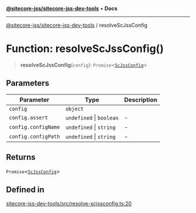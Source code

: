 [**@sitecore-jss/sitecore-jss-dev-tools**](../README.md) • **Docs**

***

[@sitecore-jss/sitecore-jss-dev-tools](../README.md) / resolveScJssConfig

# Function: resolveScJssConfig()

> **resolveScJssConfig**(`config`): `Promise`\<[`ScJssConfig`](../interfaces/ScJssConfig.md)\>

## Parameters

| Parameter | Type | Description |
| ------ | ------ | ------ |
| `config` | `object` |  |
| `config.assert` | `undefined` \| `boolean` | - |
| `config.configName` | `undefined` \| `string` | - |
| `config.configPath` | `undefined` \| `string` | - |

## Returns

`Promise`\<[`ScJssConfig`](../interfaces/ScJssConfig.md)\>

## Defined in

[sitecore-jss-dev-tools/src/resolve-scjssconfig.ts:20](https://github.com/Sitecore/jss/blob/b4728bd62f468f88cc20c503d593996b480fad47/packages/sitecore-jss-dev-tools/src/resolve-scjssconfig.ts#L20)
